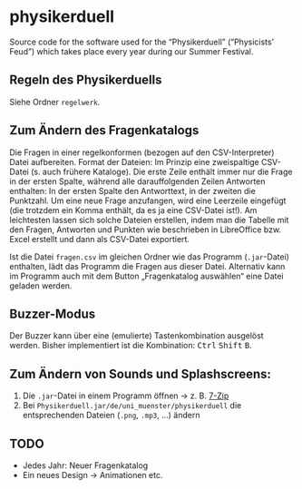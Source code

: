 # physikerduell
Source code for the software used for the “Physikerduell” (“Physicists’ Feud”) which takes place every year during our Summer Festival.

## Regeln des Physikerduells
Siehe Ordner `regelwerk`.

## Zum Ändern des Fragenkatalogs
Die Fragen in einer regelkonformen (bezogen auf den CSV-Interpreter) Datei aufbereiten.
Format der Dateien: Im Prinzip eine zweispaltige CSV-Datei (s. auch frühere Kataloge).
Die erste Zeile enthält immer nur die Frage in der ersten Spalte, während alle darauffolgenden
Zeilen Antworten enthalten: In der ersten Spalte den Antworttext, in der zweiten die Punktzahl.
Um eine neue Frage anzufangen, wird eine Leerzeile eingefügt (die trotzdem ein Komma enthält,
da es ja eine CSV-Datei ist!). Am leichtesten lassen sich solche Dateien erstellen, indem man
die Tabelle mit den Fragen, Antworten und Punkten wie beschrieben in LibreOffice bzw. Excel
erstellt und dann als CSV-Datei exportiert.

Ist die Datei `fragen.csv` im gleichen Ordner wie das Programm (`.jar`-Datei) enthalten,
lädt das Programm die Fragen aus dieser Datei. Alternativ kann im Programm auch mit
dem Button „Fragenkatalog auswählen“ eine Datei geladen werden.

## Buzzer-Modus
Der Buzzer kann über eine (emulierte) Tastenkombination ausgelöst werden. Bisher implementiert ist die Kombination: <kbd>Ctrl</kbd>&nbsp;<kbd>Shift</kbd>&nbsp;<kbd>B</kbd>.

## Zum Ändern von Sounds und Splashscreens:
1. Die `.jar`-Datei in einem Programm öffnen → z.&nbsp;B. [7-Zip](http://www.7-zip.de/)
2. Bei `Physikerduell.jar/de/uni_muenster/physikerduell` die entsprechenden Dateien (`.png`, `.mp3`, …) ändern

## TODO
- Jedes Jahr: Neuer Fragenkatalog
- Ein neues Design → Animationen etc.
